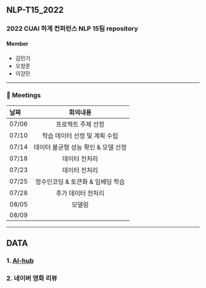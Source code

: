 ## NLP-T15_2022
### 2022 CUAI 하계 컨퍼런스 NLP 15팀 repository

#### Member
* 김민기
* 오창준
* 이강민
--- 
### :calendar: Meetings
|날짜|회의내용|
|:---|:----------------:|
|07/06| 프로젝트 주제 선정 |
|07/10| 학습 데이터 선정 및 계획 수립 |
|07/14| 데이터 불균형 성능 확인 & 모델 선정 |
|07/18| 데이터 전처리 |
|07/23| 데이터 전처리 |
|07/25| 정수인코딩 & 토큰화 & 임베딩 학습 |
|07/28| 추가 데이터 전처리 |
|08/05| 모델링 |
|08/09|       |

---
## DATA
### 1. [AI-hub](https://aihub.or.kr/aihubdata/data/view.do?currMenu=115&topMenu=100&aihubDataSe=realm&dataSetSn=86)  
  
  
### 2. 네이버 영화 리뷰
